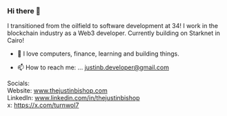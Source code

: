 ### Hi there 👋

I transitioned from the oilfield to software development at 34! I work in the blockchain industry as a Web3 developer. Currently building on Starknet in Cairo! 

- 🔭 I love computers, finance, learning and building things.

- 📫 How to reach me: ... justinb.developer@gmail.com

Socials:   
Website: www.thejustinbishop.com   
LinkedIn: www.linkedin.com/in/thejustinbishop  
x: https://x.com/turnwol7  
